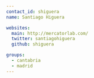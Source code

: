 ```yaml
---
contact_id: shiguera
name: Santiago Higuera

websites:
  main: http://mercatorlab.com/
  twitter: santiagohiguera
  github: shiguera

groups:
  - cantabria
  - madrid
---
```

